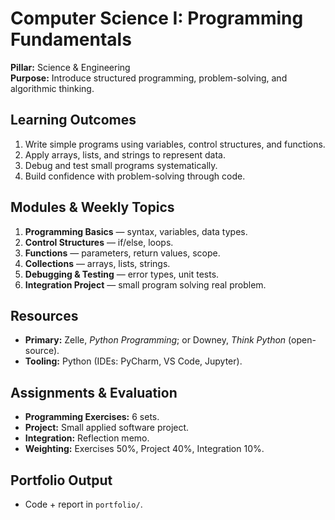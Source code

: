 # Computer Science I: Programming Fundamentals
**Pillar:** Science & Engineering  
**Purpose:** Introduce structured programming, problem-solving, and algorithmic thinking.

## Learning Outcomes
1. Write simple programs using variables, control structures, and functions.
2. Apply arrays, lists, and strings to represent data.
3. Debug and test small programs systematically.
4. Build confidence with problem-solving through code.

## Modules & Weekly Topics
1. **Programming Basics** — syntax, variables, data types.
2. **Control Structures** — if/else, loops.
3. **Functions** — parameters, return values, scope.
4. **Collections** — arrays, lists, strings.
5. **Debugging & Testing** — error types, unit tests.
6. **Integration Project** — small program solving real problem.

## Resources
- **Primary:** Zelle, *Python Programming*; or Downey, *Think Python* (open-source).
- **Tooling:** Python (IDEs: PyCharm, VS Code, Jupyter).

## Assignments & Evaluation
- **Programming Exercises:** 6 sets.
- **Project:** Small applied software project.
- **Integration:** Reflection memo.
- **Weighting:** Exercises 50%, Project 40%, Integration 10%.

## Portfolio Output
- Code + report in `portfolio/`.
